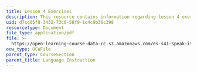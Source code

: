 ```yaml
---
title: Lesson 4 Exercises
description: This resource contains information regarding lesson 4 exercises.
uid: d7cc05f8-3432-73c0-58f9-1c4c9b36c398
resourcetype: Document
file_type: application/pdf
file: >-
  https://open-learning-course-data-rc.s3.amazonaws.com/es-s41-speak-italian-with-your-mouth-full-spring-2012/d7cc05f8343273c058f91c4c9b36c398_MITES_S41S12_lesson4Exerci.pdf
ocw_type: OCWFile
parent_type: CourseSection
parent_title: Language Instruction
---
```

